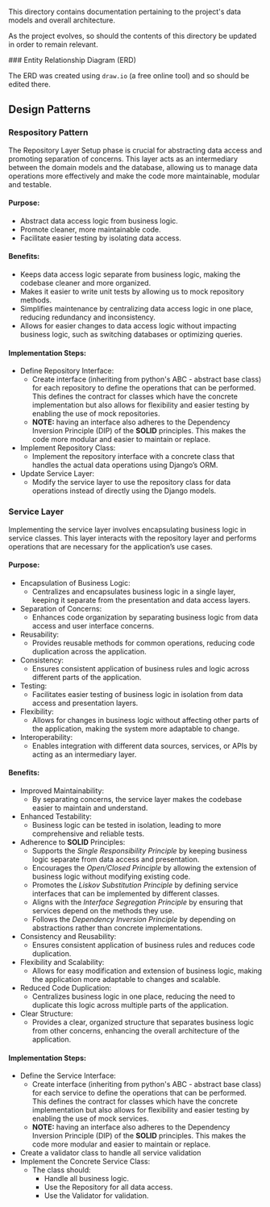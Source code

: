 This directory contains documentation pertaining to the project's data models and overall architecture.

As the project evolves, so should the contents of this directory be updated in order to remain relevant.


### Entity Relationship Diagram (ERD)

The ERD was created using `draw.io` (a free online tool) and so should be edited there.

## Design Patterns
### Respository Pattern
The Repository Layer Setup phase is crucial for abstracting data access and promoting separation of concerns. This layer acts as an intermediary between the domain models and the database, allowing us to manage data operations more effectively and make the code more maintainable, modular and testable.

#### Purpose:
- Abstract data access logic from business logic.
- Promote cleaner, more maintainable code.
- Facilitate easier testing by isolating data access.

#### Benefits:
- Keeps data access logic separate from business logic, making the codebase cleaner and more organized.
- Makes it easier to write unit tests by allowing us to mock repository methods.
- Simplifies maintenance by centralizing data access logic in one place, reducing redundancy and inconsistency.
- Allows for easier changes to data access logic without impacting business logic, such as switching databases or optimizing queries.

#### Implementation Steps:
- Define Repository Interface:
  - Create interface (inheriting from python's ABC - abstract base class) for each repository to define the operations that can be performed. This defines the contract for classes which have the concrete implementation but also allows for flexibility and easier testing by enabling the use of mock repositories.
  - **NOTE:** having an interface also adheres to the Dependency Inversion Principle (DIP) of the **SOLID** principles. This makes the code more modular and easier to maintain or replace.
- Implement Repository Class:
  - Implement the repository interface with a concrete class that handles the actual data operations using Django’s ORM.
- Update Service Layer:
  - Modify the service layer to use the repository class for data operations instead of directly using the Django models.


### Service Layer
Implementing the service layer involves encapsulating business logic in service classes. This layer interacts with the repository layer and performs operations that are necessary for the application’s use cases.

#### Purpose:
- Encapsulation of Business Logic: 
  - Centralizes and encapsulates business logic in a single layer, keeping it separate from the presentation and data access layers.
- Separation of Concerns: 
  - Enhances code organization by separating business logic from data access and user interface concerns.
- Reusability: 
  - Provides reusable methods for common operations, reducing code duplication across the application.
- Consistency: 
  - Ensures consistent application of business rules and logic across different parts of the application.
- Testing: 
  - Facilitates easier testing of business logic in isolation from data access and presentation layers.
- Flexibility: 
  - Allows for changes in business logic without affecting other parts of the application, making the system more adaptable to change.
- Interoperability: 
  - Enables integration with different data sources, services, or APIs by acting as an intermediary layer.

#### Benefits:
- Improved Maintainability: 
  - By separating concerns, the service layer makes the codebase easier to maintain and understand.
- Enhanced Testability: 
  - Business logic can be tested in isolation, leading to more comprehensive and reliable tests.
- Adherence to **SOLID** Principles:
  - Supports the *Single Responsibility Principle* by keeping business logic separate from data access and presentation.
  - Encourages the *Open/Closed Principle* by allowing the extension of business logic without modifying existing code.
  - Promotes the *Liskov Substitution Principle* by defining service interfaces that can be implemented by different classes.
  - Aligns with the *Interface Segregation Principle* by ensuring that services depend on the methods they use.
  - Follows the *Dependency Inversion Principle* by depending on abstractions rather than concrete implementations.
- Consistency and Reusability: 
  - Ensures consistent application of business rules and reduces code duplication.
- Flexibility and Scalability:
  - Allows for easy modification and extension of business logic, making the application more adaptable to changes and scalable.
- Reduced Code Duplication:
  - Centralizes business logic in one place, reducing the need to duplicate this logic across multiple parts of the application.
- Clear Structure:
  - Provides a clear, organized structure that separates business logic from other concerns, enhancing the overall architecture of the application.

#### Implementation Steps:
- Define the Service Interface:
  - Create interface (inheriting from python's ABC - abstract base class) for each service to define the operations that can be performed. This defines the contract for classes which have the concrete implementation but also allows for flexibility and easier testing by enabling the use of mock services.
  - **NOTE:** having an interface also adheres to the Dependency Inversion Principle (DIP) of the **SOLID** principles. This makes the code more modular and easier to maintain or replace.
- Create a validator class to handle all service validation
- Implement the Concrete Service Class:
  - The class should:
    - Handle all business logic.
    - Use the Repository for all data access.
    - Use the Validator for validation. 
